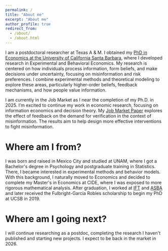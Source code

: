 ```yaml
---
permalink: /
title: "About me"
excerpt: "About me"
author_profile: true
redirect_from: 
  - /about/
  - /about.html
---
```


I am a postdoctoral researcher at Texas A \& M. 
I obtained my [PhD in Economics at the University of California Santa Barbara](https://econ.ucsb.edu/people/students/dario-trujano-ochoa), where I developed research in Experimental and Behavioral Economics. 
My research is centered on how individuals process information, form beliefs, and make decisions under uncertainty, focusing on misinformation and risk preferences. 
I combine experimental methods and theoretical modeling to explore these areas, particularly higher-order beliefs, feedback mechanisms, and how people value information.

I am currently in the Job Market as I near the completion of my Ph.D. in 2025. I’m excited to continue my work in economic research, focusing on information economics and decision theory.
My [Job Market Paper](https://dariotrujanoochoa.github.io/portfolio/2024-10-30-feedbackMisinfo-2/) explores the effect of feedback on the demand for verification in the context of misinformation. The results aim to help design more effective interventions to fight misinformation.

Where am I from?
======

I was born and raised in Mexico City and studied at UNAM, where I got a Bachelor's degree in Psychology and postgraduate training in Statistics. 
There, I became interested in experimental methods and behavior models. With this background, I naturally moved to Economics and decided to complete my Master's in Economics at CIDE, where I was exposed to more rigorous mathematical analysis. 
After graduation, I worked at [IFT](https://www.ift.org.mx/) and [ASBA](https://asbasupervision.org/) and later received the Fulbright-García Robles scholarship to begin my PhD at UCSB in 2019. 


Where am I going next?
======

I will continue researching as a postdoc, completing the research I haven't published and starting new projects. I expect to be back in the market in 2026.



